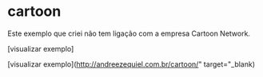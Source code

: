 ﻿# cartoon

Este exemplo que criei não tem ligação com a empresa Cartoon Network.

 [visualizar exemplo]

 [visualizar exemplo](http://andreezequiel.com.br/cartoon/" target="_blank)
